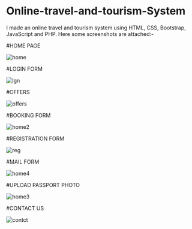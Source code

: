 # Online-travel-and-tourism-System

I made an online travel and tourism system using HTML, CSS, Bootstrap, JavaScript and PHP. Here some screenshots are attached:-

#HOME PAGE


![home](https://user-images.githubusercontent.com/41589680/149580091-67fdc1e7-3226-4483-addb-30b45953dc0f.PNG)



#LOGIN FORM


![lgn](https://user-images.githubusercontent.com/41589680/149580807-d02519f2-d351-4815-bfaf-024de6fd7a53.PNG)




#OFFERS


![offers](https://user-images.githubusercontent.com/41589680/149581348-0bee05bb-fd38-4ac9-a86e-0a9114d3e24c.PNG)





#BOOKING FORM


![home2](https://user-images.githubusercontent.com/41589680/149580204-bfea2528-27c9-40fd-81ea-9e81642df50a.PNG)




#REGISTRATION FORM


![reg](https://user-images.githubusercontent.com/41589680/149580837-65e6f29d-3baf-4804-a825-0e238decfb90.PNG)




#MAIL FORM


![home4](https://user-images.githubusercontent.com/41589680/149580966-2bb8b6c2-0536-4197-85cf-ab15f7fdff83.PNG)




#UPLOAD PASSPORT PHOTO


![home3](https://user-images.githubusercontent.com/41589680/149581154-3ce4496a-7a2b-4cd5-bb8a-bb555f1a5fbd.PNG)




#CONTACT US


![contct](https://user-images.githubusercontent.com/41589680/149581284-16980e88-a40c-4ce8-9ab3-75bb468a6ed5.PNG)


